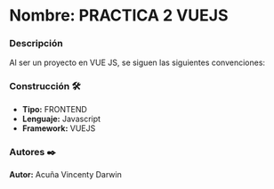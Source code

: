 # Nombre: PRACTICA 2 VUEJS 

### Descripción


Al ser un proyecto en VUE JS, se siguen las siguientes convenciones:

### Construcción 🛠️
* **Tipo:** FRONTEND
* **Lenguaje:** Javascript
* **Framework:** VUEJS

### Autores ✒️

**Autor:** Acuña Vincenty Darwin

